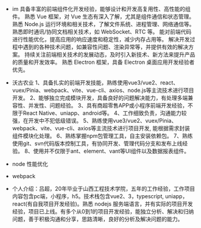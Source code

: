 - im
  具备丰富的前端组件化开发经验，能够设计和开发高复用性、高性能的组件。
  熟悉 Vue 框架，对 Vue 生态有深入了解，尤其是组件通信和状态管理。
  熟悉 Node.js 运行环境和相关技术，了解文件系统、进程管理、网络通信等。
  熟悉即时通讯/协同文档相关技术，如 WebSocket、RTC 等。
  能对前端代码进行性能优化，提高应用的响应速度和稳定性，减少内存占用等。
  解决开发过程中遇到的各种技术问题，如兼容性问题、渲染异常等，并提供有效的解决方案。
  持续关注前端相关技术的发展动态，及时引入新技术、新方法来提升产品的质量和开发效率。
  熟悉 Electron 框架，具备 Electron 桌面应用开发经验者优先。
- 沃古农业
  1、具备扎实的前端开发技能，熟练使用vue3/vue2、react、vuex/Pinia、webpack、vite、vue-cli、axios、node.js等主流技术进行项目开发。
  2、能够独立完成模块开发，具备良好的问题解决能力，有处理多端兼容性、并发性、问题经验。
  3、具有商超零售APP或小程序前端开发经验，不限于React Native、uniapp、android等。
  4、工作细致负责，沟通能力较强，在开发中不犯低级错误。
  5、熟练使用vue3/vue2、vuex/Pinia、webpack、vite、vue-cli、axios等主流技术进行项目开发, 能根据需求封装组件模块化处理。
  6、熟练掌握npm包管理工具，自主安装依赖包。
  7、熟练使用git、svn代码版本控制工具，有协同开发、管理代码分支和发布上线经验。
  8、使用并不仅限于ant、element、vant等UI组件以及数据报表组件。

- node 性能优化
- webpack

- 个人介绍：吕超，20年毕业于山西工程技术学院，五年的工作经验，工作项目内容包含pc端，小程序，h5。技术栈包含vue2、3，typescript, uniapp，react(有自我项目开发经验)。熟悉 nodejs 服务端语言，并有实际的项目开发经验，项目已上线。有多个从0到1的项目开发经验，能独立分析、解决和归纳问题，善于积极沟通和分享，思路清晰，良好的分析及解决问题的能力。